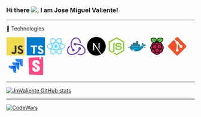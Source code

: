 ### Hi there <img src="https://media.tenor.com/Wx9IEmZZXSoAAAAi/hi.gif" width="30px"/>, I am Jose Miguel Valiente!

---
 🧰 Technologies
 
 <img src="https://github.com/devicons/devicon/blob/master/icons/javascript/javascript-original.svg" alt="javascript logo" width="50px" height="50px"/> <img src="https://github.com/devicons/devicon/blob/master/icons/typescript/typescript-original.svg" alt="typescript logo" width="50px" height="50px"/>  <img src="https://github.com/devicons/devicon/blob/master/icons/react/react-original.svg" alt="react logo" width="50px" height="50px"/> <img src="https://github.com/devicons/devicon/blob/master/icons/redux/redux-original.svg" alt="react logo" width="50px" height="50px"/> <img src="https://github.com/devicons/devicon/blob/master/icons/nextjs/nextjs-original.svg" alt="nextjs logo" width="50px" height="50px"/> <img src="https://github.com/devicons/devicon/blob/master/icons/nodejs/nodejs-original.svg" alt="node logo" width="50px" height="50px"/> <img src="https://github.com/devicons/devicon/blob/master/icons/docker/docker-original.svg" alt="docker logo" width="50px" height="50px"/> <img src="https://github.com/devicons/devicon/blob/master/icons/raspberrypi/raspberrypi-original.svg" alt="raspberrypi logo" width="50px" height="50px"/> <img src="https://github.com/devicons/devicon/blob/master/icons/git/git-original.svg" alt="raspberrypi logo" width="50px" height="50px"/> <img src="https://github.com/devicons/devicon/blob/master/icons/jira/jira-original.svg" alt="raspberrypi logo" width="50px" height="50px"/> <img src="https://github.com/devicons/devicon/blob/master/icons/storybook/storybook-original.svg" alt="raspberrypi logo" width="50px" height="50px"/>

---

[![JmValiente GitHub stats](https://github-readme-stats.vercel.app/api?username=jmvaliente&include_all_commits=true)](https://github.com/anuraghazra/github-readme-stats)

---

[![CodeWars](https://www.codewars.com/users/jmvaliente/badges/large)](https://www.codewars.com/users/fernaper 'My Honor Badge')

<!--
**jmvaliente/jmvaliente** is a ✨ _special_ ✨ repository because its `README.md` (this file) appears on your GitHub profile.
Here are some ideas to get you started:

- 🔭 I’m currently working on ...
- 🌱 I’m currently learning ...
- 👯 I’m looking to collaborate on ...
- 🤔 I’m looking for help with ...
- 💬 Ask me about ...
- 📫 How to reach me: ...
- 😄 Pronouns: ...
- ⚡ Fun fact: ...
-->
